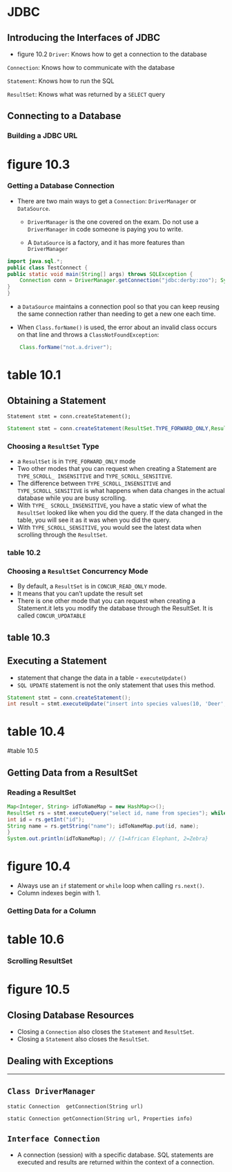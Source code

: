 
# JDBC

## Introducing the Interfaces of JDBC
-  figure 10.2
`Driver`: Knows how to get a connection to the database

`Connection`: Knows how to communicate with the database

`Statement`: Knows how to run the SQL

`ResultSet`: Knows what was returned by a `SELECT` query

## Connecting to a Database

### Building a JDBC URL
# figure 10.3
### Getting a Database Connection
- There are two main ways to get a `Connection`: 
`DriverManager` or `DataSource`. 

    - `DriverManager` is the one covered on the exam. Do not use a `DriverManager` in code someone is paying you to write. 

    - A `DataSource` is a factory, and it has more features than `DriverManager`
    
```java
import java.sql.*;
public class TestConnect {
public static void main(String[] args) throws SQLException { 
    Connection conn = DriverManager.getConnection("jdbc:derby:zoo"); System.out.println(conn);
} 
}

```
- a `DataSource` maintains a connection pool so that you can keep reusing the same connection rather than needing to get a new one each time.

- When `Class.forName()` is used, the error about an invalid class occurs on that line and throws a `ClassNotFoundException`:

```java
    Class.forName("not.a.driver");
```

# table 10.1 

## Obtaining a Statement

`Statement stmt = conn.createStatement();`

```java
Statement stmt = conn.createStatement(ResultSet.TYPE_FORWARD_ONLY,ResultSet.CONCUR_READ_ONLY);
```
### Choosing a `ResultSet` Type
- a `ResultSet` is in `TYPE_FORWARD_ONLY` mode
- Two other modes that you can request when creating a Statement are `TYPE_SCROLL_ INSENSITIVE` and `TYPE_SCROLL_SENSITIVE`.
- The difference between `TYPE_SCROLL_INSENSITIVE` and `TYPE_SCROLL_SENSITIVE` is what happens when data changes in the actual database while you are busy scrolling.
- With `TYPE_ SCROLL_INSENSITIVE`, you have a static view of what the `ResultSet` looked like when you did the query. If the data changed in the table, you will see it as it was when you did the query. 
- With `TYPE_SCROLL_SENSITIVE`, you would see the latest data when scrolling through the `ResultSet`.

### table 10.2
### Choosing a `ResultSet` Concurrency Mode
- By default, a `ResultSet` is in `CONCUR_READ_ONLY` mode.
- It means that you can’t update the result set  
- There is one other mode that you can request when creating a Statement.it lets you modify the database through the ResultSet. It is called `CONCUR_UPDATABLE`
## table 10.3

## Executing a Statement
- statement that change the data in a table - `executeUpdate()`
- `SQL UPDATE` statement is not the only statement that uses this method.

```java
Statement stmt = conn.createStatement(); 
int result = stmt.executeUpdate("insert into species values(10, 'Deer', 3)");
```

# table 10.4
#table 10.5

## Getting Data from a ResultSet

### Reading a ResultSet

```java
Map<Integer, String> idToNameMap = new HashMap<>();
ResultSet rs = stmt.executeQuery("select id, name from species"); while(rs.next()) {
int id = rs.getInt("id");
String name = rs.getString("name"); idToNameMap.put(id, name);
}
System.out.println(idToNameMap); // {1=African Elephant, 2=Zebra}
```
# figure 10.4
- Always use an `if` statement or `while` loop when calling `rs.next()`.
- Column indexes begin with 1.

### Getting Data for a Column
# table 10.6
### Scrolling ResultSet
# figure 10.5
## Closing Database Resources
- Closing a `Connection` also closes the `Statement` and `ResultSet`. 
- Closing a `Statement` also closes the `ResultSet`.
## Dealing with Exceptions

---

## `Class DriverManager`

`static Connection	getConnection(String url)`

`static Connection getConnection(String url, Properties info)`

## `Interface Connection`
- A connection (session) with a specific database. SQL statements are executed and results are returned within the context of a connection.
